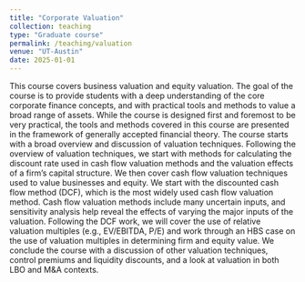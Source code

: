 ```yaml
---
title: "Corporate Valuation"
collection: teaching
type: "Graduate course"
permalink: /teaching/valuation
venue: "UT-Austin"
date: 2025-01-01
---
```


This course covers business valuation and equity valuation.  The goal of the course is to provide students with a deep understanding of the core corporate finance concepts, and with practical tools and methods to value a broad range of assets.  While the course is designed first and foremost to be very practical, the tools and methods covered in this course are presented in the framework of generally accepted financial theory.
The course starts with a broad overview and discussion of valuation techniques. Following the overview of valuation techniques, we start with methods for calculating the discount rate used in cash flow valuation methods and the valuation effects of a firm’s capital structure.
We then cover cash flow valuation techniques used to value businesses and equity.  We start with the discounted cash flow method (DCF), which is the most widely used cash flow valuation method. Cash flow valuation methods include many uncertain inputs, and sensitivity analysis help reveal the effects of varying the major inputs of the valuation. Following the DCF work, we will cover the use of relative valuation multiples (e.g., EV/EBITDA, P/E) and work through an HBS case on the use of valuation multiples in determining firm and equity value. We conclude the course with a discussion of other valuation techniques, control premiums and liquidity discounts, and a look at valuation in both LBO and M&A contexts.
